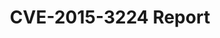 ---
title: CVE-2015-3224 Report
tags: [CVE, Ruby on Rails, Report]
style: fill
color: warning
description: request.rb in Web Console before 2.1.3, does not properly restrict the use of X-Forwarded-For headers in determining a client's IP address, which allows remote attackers to bypass the whitelisted_ips protection mechanism via a crafted request.
external_url: https://medium.com/@noobhacker.2022/cve-2015-3224-report-c48dc9ceb021
---